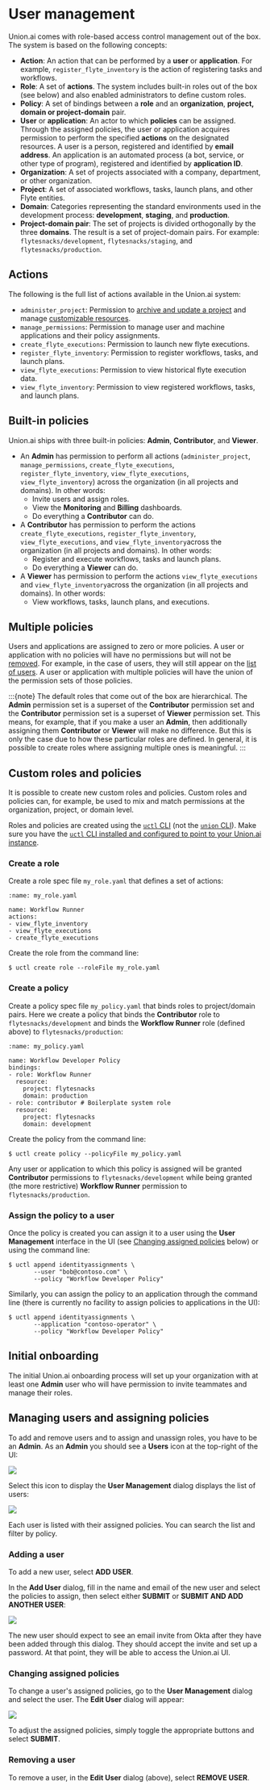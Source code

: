 # User management

Union.ai comes with role-based access control management out of the box.
The system is based on the following concepts:

* **Action**: An action that can be performed by a **user** or **application**.
For example, `register_flyte_inventory` is the action of registering tasks and workflows.
* **Role**: A set of **actions**.
The system includes built-in roles out of the box (see below) and also enabled administrators to define custom roles.
* **Policy**: A set of bindings between a **role** and an **organization**, **project, domain or project-domain** pair.
* **User** or **application**: An actor to which **policies** can be assigned.
Through the assigned policies, the user or application acquires permission to perform the specified **actions** on the designated resources.
A user is a person, registered and identified by **email address**.
An application is an automated process (a bot, service, or other type of program), registered and identified by **application ID**.
* **Organization**: A set of projects associated with a company, department, or other organization.
* **Project**: A set of associated workflows, tasks, launch plans, and other Flyte entities.
* **Domain**: Categories representing the standard environments used in the development process: **development**, **staging**, and **production**.
* **Project-domain pair**: The set of projects is divided orthogonally by the three **domains**.
The result is a set of project-domain pairs.
For example: `flytesnacks/development`, `flytesnacks/staging`, and `flytesnacks/production`.

## Actions

The following is the full list of actions available in the Union.ai system:

* `administer_project`: Permission to [archive and update a project](https://docs.flyte.org/en/latest/flytectl/gen/flytectl_update.html) and manage [customizable resources](https://docs.flyte.org/en/latest/deployment/configuration/customizable_resources.html).
* `manage_permissions`: Permission to manage user and machine applications and their policy assignments.
* `create_flyte_executions`: Permission to launch new flyte executions.
* `register_flyte_inventory`: Permission to register workflows, tasks, and launch plans.
* `view_flyte_executions`: Permission to view historical flyte execution data.
* `view_flyte_inventory`: Permission to view registered workflows, tasks, and launch plans.

## Built-in policies

Union.ai ships with three built-in policies: **Admin**, **Contributor**, and **Viewer**.

* An **Admin** has permission to perform all actions (`administer_project`, `manage_permissions`, `create_flyte_executions`, `register_flyte_inventory`, `view_flyte_executions`, `view_flyte_inventory`) across the organization (in all projects and domains).
In other words:
  * Invite users and assign roles.
  * View the **Monitoring** and **Billing** dashboards.
  * Do everything a **Contributor** can do.
* A **Contributor** has permission to perform the actions `create_flyte_executions`, `register_flyte_inventory`, `view_flyte_executions`, and `view_flyte_inventory`across the organization (in all projects and domains). In other words:
  * Register and execute workflows, tasks and launch plans.
  * Do everything a **Viewer** can do.
* A **Viewer** has permission to perform the actions `view_flyte_executions` and `view_flyte_inventory`across the organization (in all projects and domains).
In other words:
  * View workflows, tasks, launch plans, and executions.

## Multiple policies

Users and applications are assigned to zero or more policies.
A user or application with no policies will have no permissions but will not be [removed](#removing-a-user).
For example, in the case of users, they will still appear on the [list of users](#managing-users-and-assigning-policies).
A user or application with multiple policies will have the union of the permission sets of those policies.

:::{note}
The default roles that come out of the box are hierarchical.
The **Admin** permission set is a superset of the **Contributor** permission set and the **Contributor** permission set is a superset of **Viewer** permission set.
This means, for example, that if you make a user an **Admin**, then additionally assigning them **Contributor** or **Viewer** will make no difference.
But this is only the case due to how these particular roles are defined.
In general, it is possible to create roles where assigning multiple ones is meaningful.
:::


## Custom roles and policies

It is possible to create new custom roles and policies.
Custom roles and policies can, for example, be used to mix and match permissions at the organization, project, or domain level.

Roles and policies are created using the [`uctl` CLI](../../api-reference/uctl-cli/index.md) (not the [`union` CLI](../../api-reference/union-cli.md)).
Make sure you have the [`uctl` CLI installed and configured to point to your Union.ai instance](../../api-reference/uctl-cli/index.md).


### Create a role

Create a role spec file `my_role.yaml` that defines a set of actions:

```{code-block} yaml
:name: my_role.yaml

name: Workflow Runner
actions:
- view_flyte_inventory
- view_flyte_executions
- create_flyte_executions
```

Create the role from the command line:

```{code-block} shell
$ uctl create role --roleFile my_role.yaml
```

### Create a policy

Create a policy spec file `my_policy.yaml` that binds roles to project/domain pairs.
Here we create a policy that binds the **Contributor** role to `flytesnacks/development` and binds the **Workflow Runner** role (defined above) to `flytesnacks/production`:

```{code-block} yaml
:name: my_policy.yaml

name: Workflow Developer Policy
bindings:
- role: Workflow Runner
  resource:
    project: flytesnacks
    domain: production
- role: contributor # Boilerplate system role
  resource:
    project: flytesnacks
    domain: development
```

Create the policy from the command line:

```{code-block} shell
$ uctl create policy --policyFile my_policy.yaml
```

Any user or application to which this policy is assigned will be granted **Contributor** permissions to `flytesnacks/development` while being granted (the more restrictive) **Workflow Runner** permission to `flytesnacks/production`.

### Assign the policy to a user

Once the policy is created you can assign it to a user using the **User Management** interface in the UI (see [Changing assigned policies](#changing-assigned-policies) below) or using the command line:

```{code-block} shell
$ uctl append identityassignments \
       --user "bob@contoso.com" \
       --policy "Workflow Developer Policy"
```

Similarly, you can assign the policy to an application through the command line (there is currently no facility to assign policies to applications in the UI):

```{code-block} shell
$ uctl append identityassignments \
       --application "contoso-operator" \
       --policy "Workflow Developer Policy"
```

## Initial onboarding

The initial Union.ai onboarding process will set up your organization with at least one **Admin** user who will have permission to invite teammates and manage their roles.

## Managing users and assigning policies

To add and remove users and to assign and unassign roles, you have to be an **Admin**.
As an **Admin** you should see a **Users** icon at the top-right of the UI:

![](/_static/images/user-guide/administration/user-management/users-button.png)

Select this icon to display the **User Management** dialog displays the list of users:

![](/_static/images/user-guide/administration/user-management/user-management.png)

Each user is listed with their assigned policies. You can search the list and filter by policy.

### Adding a user

To add a new user, select **ADD USER**.

In the **Add User** dialog, fill in the name and email of the new user and select the policies to assign, then select either **SUBMIT** or **SUBMIT AND ADD ANOTHER USER**:

![](/_static/images/user-guide/administration/user-management/add-user.png)

The new user should expect to see an email invite from Okta after they have been added through this dialog.
They should accept the invite and set up a password. At that point, they will be able to access the Union.ai UI.

### Changing assigned policies

To change a user's assigned policies, go to the **User Management** dialog and select the user. The **Edit User** dialog will appear:

![](/_static/images/user-guide/administration/user-management/edit-user.png)

To adjust the assigned policies, simply toggle the appropriate buttons and select **SUBMIT**.

### Removing a user

To remove a user, in the **Edit User** dialog (above), select **REMOVE USER**.

